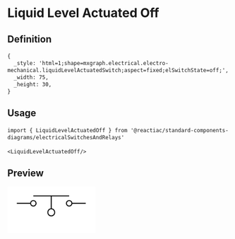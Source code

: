 # Liquid Level Actuated Off

## Definition

```
{
  _style: 'html=1;shape=mxgraph.electrical.electro-mechanical.liquidLevelActuatedSwitch;aspect=fixed;elSwitchState=off;',
  _width: 75,
  _height: 30,
}
```

## Usage

```
import { LiquidLevelActuatedOff } from '@reactiac/standard-components-diagrams/electricalSwitchesAndRelays'

<LiquidLevelActuatedOff/>
```

## Preview

<img src="./liquid-level-actuated-off.png" width="200"/>
